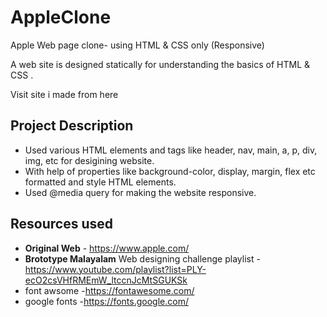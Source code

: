 # AppleClone
Apple Web page clone- using HTML &amp; CSS only (Responsive)

A web site is designed statically for understanding the basics of HTML & CSS .


Visit site i made from here

## Project Description
* Used various HTML elements and tags like header, nav, main, a, p, div, img, etc for desigining website.
* With help of properties like background-color, display, margin, flex etc formatted and style HTML elements.
* Used @media query for making the website responsive.

## Resources used
* **Original Web** - https://www.apple.com/
* **Brototype Malayalam** Web designing challenge playlist - https://www.youtube.com/playlist?list=PLY-ecO2csVHfRMEmW_ltccnJcMtSGUKSk
* font awsome -https://fontawesome.com/
* google fonts -https://fonts.google.com/
